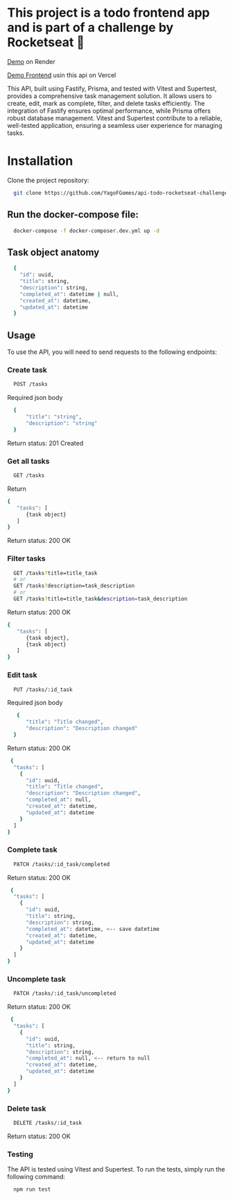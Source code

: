 # This project is a todo frontend app and is part of a challenge by Rocketseat 🚀

[Demo](https://one-desafio-todo.onrender.com) on Render

[Demo Frontend](https://one-desafio-todo.onrender.com) usin this api on Vercel

This API, built using Fastify, Prisma, and tested with Vitest and Supertest, provides a comprehensive task management solution. It allows users to create, edit, mark as complete, filter, and delete tasks efficiently. The integration of Fastify ensures optimal performance, while Prisma offers robust database management. Vitest and Supertest contribute to a reliable, well-tested application, ensuring a seamless user experience for managing tasks.

# Installation
Clone the project repository:
```bash
  git clone https://github.com/YagoFGomes/api-todo-rocketseat-challenge.git
```
## Run the docker-compose file:
```bash
  docker-compose -f docker-composer.dev.yml up -d
```

## Task object anatomy
```bash
  {
    "id": uuid,
    "title": string,
    "description": string,
    "completed_at": datetime | null,
    "created_at": datetime,
    "updated_at": datetime
  }
```

## Usage
To use the API, you will need to send requests to the following endpoints:

### Create task

```bash
  POST /tasks
```
Required json body
```bash
  {
      "title": "string",
      "description": "string"
  }
```

Return status: 201 Created


### Get all tasks
```bash
  GET /tasks
```
Return
```bash
{
   "tasks": [
      {task object}
   ]
}
```
Return status: 200 OK


### Filter tasks
```bash
  GET /tasks?title=title_task
  # or
  GET /tasks?description=task_description
  # or
  GET /tasks?title=title_task&description=task_description
```
Return status: 200 OK
```bash
{
   "tasks": [
      {task object},
      {task object}
   ]
}  
```


### Edit task
```bash
  PUT /tasks/:id_task
``` 
Required json body 
```bash
   {
      "title": "Title changed",
      "description": "Description changed"
  }
```
Return status: 200 OK
```bash
 {
  "tasks": [
    {
      "id": uuid,
      "title": "Title changed",
      "description": "Description changed",
      "completed_at": null,
      "created_at": datetime,
      "updated_at": datetime
    }
  ]
}
```

### Complete task
```bash
  PATCH /tasks/:id_task/completed
``` 

Return status: 200 OK
```bash
 {
  "tasks": [
    {
      "id": uuid,
      "title": string,
      "description": string,
      "completed_at": datetime, <-- save datetime 
      "created_at": datetime,
      "updated_at": datetime
    }
  ]
}
```

### Uncomplete task
```bash
  PATCH /tasks/:id_task/uncompleted
``` 

Return status: 200 OK
```bash
 {
  "tasks": [
    {
      "id": uuid,
      "title": string,
      "description": string,
      "completed_at": null, <-- return to null
      "created_at": datetime,
      "updated_at": datetime
    }
  ]
}
```

### Delete task
```bash
  DELETE /tasks/:id_task
``` 
Return status: 200 OK

### Testing
The API is tested using Vitest and Supertest. To run the tests, simply run the following command:

```bash
  npm run test
``` 
